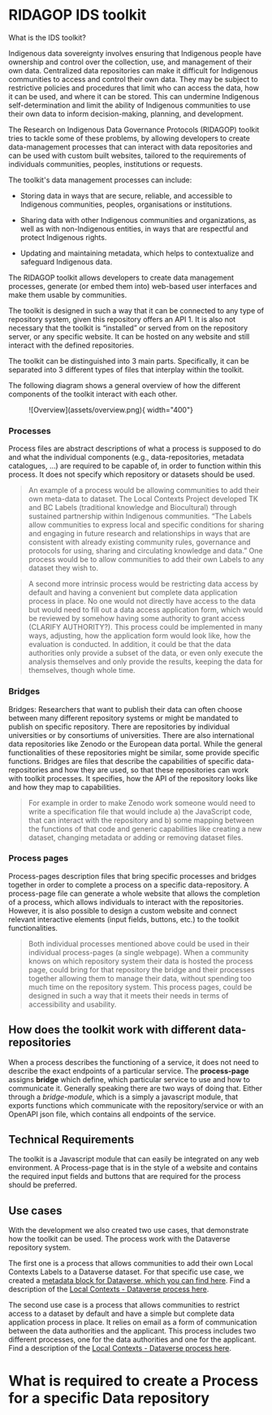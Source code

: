 # RIDAGOP IDS toolkit

What is the IDS toolkit? 
  
Indigenous data sovereignty involves ensuring that Indigenous people have ownership and control over the collection, use, and management of their own data. Centralized data repositories can make it difficult for Indigenous communities to access and control their own data. They may be subject to restrictive policies and procedures that limit who can access the data, how it can be used, and where it can be stored. This can undermine Indigenous self-determination and limit the ability of Indigenous communities to use their own data to inform decision-making, planning, and development. 

 
The Research on Indigenous Data Governance Protocols (RIDAGOP) toolkit tries to tackle some of these problems, by allowing developers to create data-management processes that can interact with data repositories and can be used with custom built websites, tailored to the requirements of individuals communities, peoples, institutions or requests.  

The toolkit's data management processes can include: 

- Storing data in ways that are secure, reliable, and accessible to Indigenous communities, peoples, organisations or institutions.  

- Sharing data with other Indigenous communities and organizations, as well as with non-Indigenous entities, in ways that are respectful and protect Indigenous rights. 

- Updating and maintaining metadata, which helps to contextualize and safeguard Indigenous data. 

 

The RIDAGOP toolkit allows developers to create data management processes, generate (or embed them into) web-based user interfaces and make them usable by communities. 

The toolkit is designed in such a way that it can be connected to any type of repository system, given this repository offers an API 1. It is also not necessary that the toolkit is “installed” or served from on the repository server, or any specific website. It can be hosted on any website and still interact with the defined repositories. 

The toolkit can be distinguished into 3 main parts. Specifically, it can be separated into 3 different types of files that interplay within the toolkit. 

The following diagram shows a general overview of how the different components of the toolkit interact with each other. 

<figure markdown>
  ![Overview](assets/overview.png){ width="400"}
</figure>

### Processes
Process files are abstract descriptions of what a process is supposed to do and what the individual components (e.g., data-repositories, metadata catalogues, ...) are required to be capable of, in order to function within this process. It does not specify which repository or datasets should be used.

> An example of a process would be allowing communities to add their own meta-data to dataset. The Local Contexts Project developed TK and BC Labels (traditional knowledge and Biocultural) through sustained partnership within Indigenous communities. “The Labels allow communities to express local and specific conditions for sharing and engaging in future research and relationships in ways that are consistent with already existing community rules, governance and protocols for using, sharing and circulating knowledge and data.” 
One process would be to allow communities to add their own Labels to any dataset they wish to. 

> A second more intrinsic process would be restricting data access by default and having a convenient but complete data application process in place. No one would not directly have access to the data but would need to fill out a data access application form, which would be reviewed by somehow having some authority to grant access (CLARIFY AUTHORITY?). This process could be implemented in many ways, adjusting, how the application form would look like, how the evaluation is conducted. In addition, it could be that the data authorities only provide a subset of the data, or even only execute the analysis themselves and only provide the results, keeping the data for themselves, though whole time.  

### Bridges

Bridges: Researchers that want to publish their data can often choose between many different repository systems or might be mandated to publish on specific repository. There are repositories by individual universities or by consortiums of universities. There are also international data repositories like Zenodo or the European data portal. While the general functionalities of these repositories might be similar, some provide specific functions. Bridges are files that describe the capabilities of specific data-repositories and how they are used, so that these repositories can work with toolkit processes. It specifies, how the API of the repository looks like and how they map to capabilities. 

> For example in order to make Zenodo work someone would need to write a specification file that would include a) the JavaScript code, that can interact with the repository and b) some mapping between the functions of that code and generic capabilities like creating a new dataset, changing metadata or adding or removing dataset files.  

### Process pages

Process-pages description files that bring specific processes and bridges together in order to complete a process on a specific data-repository. A process-page file can generate a whole website that allows the completion of a process, which allows individuals to interact with the repositories. However, it is also possible to design a custom website and connect relevant interactive elements (input fields, buttons, etc.) to the toolkit functionalities. 

> Both individual processes mentioned above could be used in their individual process-pages (a single webpage). When a community knows on which repository system their data is hosted the process page, could bring for that repository the bridge and their processes together allowing them to manage their data, without spending too much time on the repository system. This process pages, could be designed in such a way that it meets their needs in terms of accessibility and usability. 

## How does the toolkit work with different data-repositories

When a process describes the functioning of a service, it does not need to describe
the exact endpoints of a particular service. 
The **process-page** assigns **bridge** which define, which particular service to use and how to communicate it.
Generally speaking there are two ways of doing that. Either through a *bridge-module*, which is a simply a javascript module, 
that exports functions which communicate with the repository/service or with an OpenAPI json file, which
contains all endpoints of the service.

## Technical Requirements

The toolkit is a Javascript module that can easily be integrated on any web environment. 
A Process-page that is in the style of a website and contains the required input fields and buttons that are required for the process should be preferred.   

## Use cases

With the development we also created two use cases, that demonstrate how the toolkit can be used.
The process work with the Dataverse repository system.


The first one is a process that allows communities to add their own Local Contexts Labels to a Dataverse dataset.
For that specific use case, we created a [metadata block for Dataverse, which you can find here](https://github.com/RIDAGOP-IDS-Toolkit/tklabel/blob/main/localcontexts_dv_metadatablock.csv).
Find a description of the [Local Contexts - Dataverse process here](examples/example_lc_hub_labels). 

The second use case is a process that allows communities to restrict access to a dataset by default and have a simple but complete data application process in place.
It relies on email as a form of communication between the data authorities and the applicant. This process includes two different processes, one for the data authorities and one for the applicant. 
Find a description of the [Local Contexts - Dataverse process here](examples/example_lc_hub_labels). 

# What is required to create a Process for a specific Data repository


